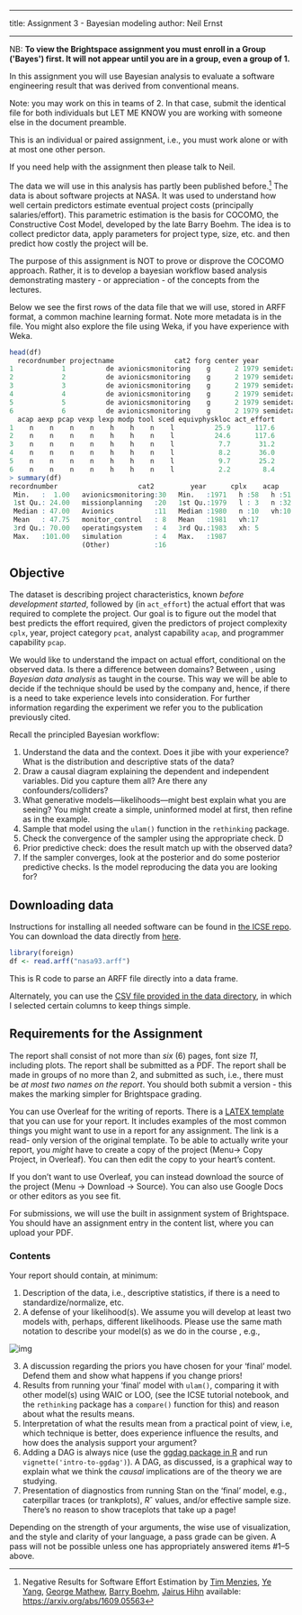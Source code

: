 
---
title: Assignment 3 - Bayesian modeling
author: Neil Ernst

---

NB: **To view the Brightspace assignment you must enroll in a Group ('Bayes') first. It will not appear until you are in a group, even a group of 1.**

In this assignment you will use Bayesian analysis to evaluate a software engineering result that was derived from conventional means.

Note: you may work on this in teams of 2. In that case, submit the identical file for both individuals but LET ME KNOW you are working with someone else in the document preamble.

This is an individual or paired assignment, i.e., you must work alone or with at most one other person.

If you need help with the assignment then please talk to Neil.

The data we will use in this analysis has partly been published before.[^data] The data is about software projects at NASA. It was used to understand how well certain predictors estimate eventual project costs (principally salaries/effort). This parametric estimation is the basis for COCOMO, the Constructive Cost Model, developed by the late Barry Boehm. The idea is to collect predictor data, apply parameters for project type, size, etc. and then predict how costly the project will be.

The purpose of this assignment is NOT to prove or disprove the COCOMO approach. Rather, it is to develop a bayesian workflow based analysis demonstrating mastery - or appreciation - of the concepts from the lectures.

Below we see the first rows of the data file that we will use, stored in ARFF format, a common machine learning format. Note more metadata is in the file. You might also explore the file using Weka, if you have experience with Weka.

```R
head(df)
  recordnumber projectname               cat2 forg center year         mode rely data cplx time stor virt turn
1            1          de avionicsmonitoring    g      2 1979 semidetached    h    l    h    n    n    l    l
2            2          de avionicsmonitoring    g      2 1979 semidetached    h    l    h    n    n    l    l
3            3          de avionicsmonitoring    g      2 1979 semidetached    h    l    h    n    n    l    l
4            4          de avionicsmonitoring    g      2 1979 semidetached    h    l    h    n    n    l    l
5            5          de avionicsmonitoring    g      2 1979 semidetached    h    l    h    n    n    l    l
6            6          de avionicsmonitoring    g      2 1979 semidetached    h    l    h    n    n    l    l
  acap aexp pcap vexp lexp modp tool sced equivphyskloc act_effort
1    n    n    n    n    h    h    n    l          25.9      117.6
2    n    n    n    n    h    h    n    l          24.6      117.6
3    n    n    n    n    h    h    n    l           7.7       31.2
4    n    n    n    n    h    h    n    l           8.2       36.0
5    n    n    n    n    h    h    n    l           9.7       25.2
6    n    n    n    n    h    h    n    l           2.2        8.4
> summary(df)
recordnumber                    cat2         year      cplx    acap    pcap      act_effort    
 Min.   :  1.00   avionicsmonitoring:30   Min.   :1971   h :58   h :51   h :39   Min.   :   8.4  
 1st Qu.: 24.00   missionplanning   :20   1st Qu.:1979   l : 3   n :32   n :44   1st Qu.:  70.0  
 Median : 47.00   Avionics          :11   Median :1980   n :10   vh:10   vh:10   Median : 252.0  
 Mean   : 47.75   monitor_control   : 8   Mean   :1981   vh:17                   Mean   : 624.4  
 3rd Qu.: 70.00   operatingsystem   : 4   3rd Qu.:1983   xh: 5                   3rd Qu.: 600.0  
 Max.   :101.00   simulation        : 4   Max.   :1987                           Max.   :8211.0  
                  (Other)           :16                                                          
```

## Objective

The dataset is describing project characteristics, known *before development started*, followed by (in `act_effort`) the actual effort that was required to complete the project. Our goal is to figure out the model that best predicts the effort required, given the predictors of project complexity `cplx`, year, project category `pcat`, analyst capability `acap`, and programmer capability `pcap`. 

We would like to understand the impact on actual effort, conditional on the observed data. Is there a difference between domains? Between , using *Bayesian data analysis* as taught in the course. This way we will be able to decide if the technique should be used by the company and, hence, if there is a need to take experience levels into consideration. For further information regarding the experiment we refer you to the publication previously cited.

Recall the principled Bayesian workflow:

1. Understand the data and the context. Does it jibe with your experience? What is the distribution and descriptive stats of the data? 
2. Draw a causal diagram explaining the dependent and independent variables. Did you capture them all? Are there any confounders/colliders? 
3. What generative models—likelihoods—might best explain what you are seeing? You might create a simple, uninformed model at first, then refine as in the example.
4. Sample that model using the `ulam()` function in the `rethinking` package. 
5. Check the convergence of the sampler using the appropriate check. D
6. Prior predictive check: does the result match up with the observed data? 
7. If the sampler converges, look at the posterior and do some posterior predictive checks. Is the model  reproducing the data you are looking for? 

## Downloading data

Instructions for installing all needed software can be found in [the ICSE repo](https://github.com/neilernst/icse_tutorial). You can download the data directly from [here](https://zenodo.org/record/268419#.YyQN5-xlAqs).  

```R
library(foreign)
df <- read.arff("nasa93.arff")
```
This is R code to parse an ARFF file directly into a data frame.

Alternately, you can use the [CSV file provided in the data directory](a2-files/nasa93_subset.csv), in which I selected certain columns to keep things simple.

## Requirements for the Assignment 

The report shall consist of not more than *six* (6) pages, font size *11*, including plots. The report shall be submitted as a PDF. The report shall be made in groups of no more than 2, and submitted as such, i.e., there must be *at most two names on the report*. You should both submit a version - this makes the marking simpler for Brightspace grading. 

You can use Overleaf for the writing of reports. There is a [LATEX template](https://www.overleaf.com/read/vnkvxqjfjjmh) that you can use for your report. It includes examples of the most common things you might want to use in a report for any assignment. The link is a read- only version of the original template. To be able to actually write your report, you *might* have to create a copy of the project (Menu→ Copy Project, in Overleaf). You can then edit the copy to your heart’s content.

If you don’t want to use Overleaf, you can instead download the source of the project (Menu → Download → Source). You can also use Google Docs or other editors as you see fit. 

For submissions, we will use the built in assignment system of Brightspace. You should have an assignment entry in the content list, where you can upload your PDF.

### Contents

Your report should contain, at minimum:

1. Description of the data, i.e., descriptive statistics, if there is a need to standardize/normalize, etc.
2. A defense of your likelihood(s). We assume you will develop at least two models with, perhaps, different likelihoods. Please use the same math notation to describe your model(s) as we do in the course , e.g.,

<!-- $$\mathrm{L}_i & \sim & \mathrm{Binomial}(n_i,p_i)\\
\mathrm{logit}(p_i) & = & \alpha_{\mathrm{SUBJECT}[i]} + (\beta_P + \beta_{PC}C_i)P_i\\
\alpha_{\mathrm{SUBJECT}} & \sim & \mathrm{Normal}(0,10) \\
\beta_P & \sim & \mathrm{Normal}(0,10)\\
\beta_{PC} & \sim & \mathrm{Normal}(0,10) $$ -->

![img](https://latex2png.com/pngs/3c303e21c0412cb61182d6b54af7b874.png)

3. A discussion regarding the priors you have chosen for your ‘final’ model. Defend them and show what happens if you change priors!
4. Results from running your ‘final’ model with `ulam()`, comparing it with other model(s) using WAIC or LOO, (see the ICSE tutorial notebook, and  the `rethinking` package has a `compare()` function for this) and reason about what the results means.
5. Interpretation of what the results mean from a practical point of view, i.e, which technique is better, does experience influence the results, and how does the analysis support your argument?
6. Adding a DAG is always nice (use the [ggdag package in R](https://ggdag.malco.io) and run `vignette('intro-to-ggdag')`). A DAG, as discussed, is a graphical way to explain what we think the *causal* implications are of the theory we are studying. 
7. Presentation of diagnostics from running Stan on the ‘final’ model, e.g., caterpillar traces (or trankplots), *R*ˆ values, and/or effective sample size. There’s no reason to show traceplots that take up a page!

Depending on the strength of your arguments, the wise use of visualization, and the style and clarity of your language, a pass grade can be given. A pass will not be possible unless one has appropriately answered items #1–5 above.

[^data]: Negative Results for Software Effort Estimation by [Tim Menzies](https://arxiv.org/search/cs?searchtype=author&query=Menzies%2C+T), [Ye Yang](https://arxiv.org/search/cs?searchtype=author&query=Yang%2C+Y), [George Mathew](https://arxiv.org/search/cs?searchtype=author&query=Mathew%2C+G), [Barry Boehm](https://arxiv.org/search/cs?searchtype=author&query=Boehm%2C+B), [Jairus Hihn](https://arxiv.org/search/cs?searchtype=author&query=Hihn%2C+J) available: https://arxiv.org/abs/1609.05563


